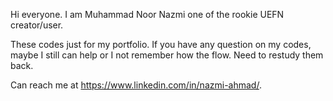 Hi everyone. I am Muhammad Noor Nazmi one of the rookie UEFN creator/user. 

These codes just for my portfolio. If you have any question on my codes, maybe I still can help or I not remember how the flow. Need to restudy them back.

Can reach me at https://www.linkedin.com/in/nazmi-ahmad/. 
